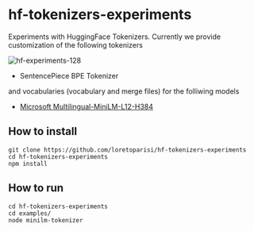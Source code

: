 # hf-tokenizers-experiments
Experiments with HuggingFace Tokenizers. Currently we provide customization of the following tokenizers

![hf-experiments-128](https://user-images.githubusercontent.com/163333/117465228-c529e100-af51-11eb-92c4-2dca58b8f0f9.png)

- SentencePiece BPE Tokenizer


and vocabularies (vocabulary and merge files) for the folliwing models

- [Microsoft Multilingual-MiniLM-L12-H384](https://huggingface.co/microsoft/Multilingual-MiniLM-L12-H384/tree/main)

## How to install
```
git clone https://github.com/loretoparisi/hf-tokenizers-experiments
cd hf-tokenizers-experiments
npm install
```

## How to run
```
cd hf-tokenizers-experiments
cd examples/
node minilm-tokenizer
```
